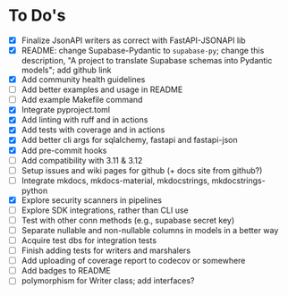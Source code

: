 # To Do's

- [x] Finalize JsonAPI writers as correct with FastAPI-JSONAPI lib
- [x] README: change Supabase-Pydantic to `supabase-py`; change this description, "A project to translate Supabase schemas into Pydantic models"; add github link
- [x] Add community health guidelines
- [ ] Add better examples and usage in README
- [ ] Add example Makefile command
- [x] Integrate pyproject.toml
- [x] Add linting with ruff and in actions
- [x] Add tests with coverage and in actions
- [x] Add better cli args for sqlalchemy, fastapi and fastapi-json
- [x] Add pre-commit hooks
- [ ] Add compatibility with 3.11 & 3.12
- [ ] Setup issues and wiki pages for github (+ docs site from github?)
- [ ] Integrate mkdocs, mkdocs-material, mkdocstrings, mkdocstrings-python
- [x] Explore security scanners in pipelines
- [ ] Explore SDK integrations, rather than CLI use
- [ ] Test with other conn methods (e.g., supabase secret key)
- [ ] Separate nullable and non-nullable columns in models in a better way
- [ ] Acquire test dbs for integration tests
- [ ] Finish adding tests for writers and marshalers
- [ ] Add uploading of coverage report to codecov or somewhere
- [ ] Add badges to README
- [ ] polymorphism for Writer class; add interfaces?
